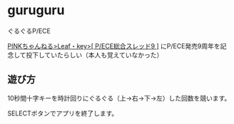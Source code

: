 # guruguru
ぐるぐるP/ECE

[PINKちゃんねる>Leaf・key>[ P/ECE総合スレッド9 ]](http://mercury.bbspink.com/test/read.cgi/leaf/1257779927/85)
にP/ECE発売9周年を記念して投下していたらしい（本人も覚えていなかった）

## 遊び方
10秒間十字キーを時計回りにぐるぐる（上→右→下→左）した回数を競います。

SELECTボタンでアプリを終了します。
